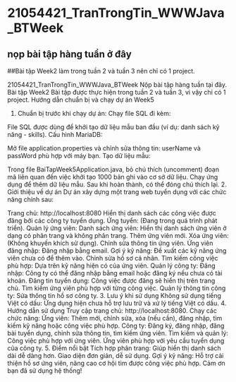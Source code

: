# 21054421_TranTrongTin_WWWJava_BTWeek
## nọp bài tập hàng tuần ở đây

##Bài tập Week2 làm trong tuần 2 và tuần 3 nên chỉ có 1 project.


21054421_TranTrongTin_WWWJava_BTWeek
Nộp bài tập hàng tuần tại đây.
Bài tập Week2
Bài tập được thực hiện trong tuần 2 và tuần 3, vì vậy chỉ có 1 project.
Hướng dẫn chuẩn bị và chạy dự án Week5
1. Chuẩn bị trước khi chạy dự án:
Chạy file SQL đi kèm:

File SQL được dùng để khởi tạo dữ liệu mẫu ban đầu (ví dụ: danh sách kỹ năng - skills).
Cấu hình MariaDB:

Mở file application.properties và chỉnh sửa thông tin:
userName và passWord phù hợp với máy bạn.
Tạo dữ liệu mẫu:

Trong file BaiTapWeek5Application.java, bỏ chú thích (uncomment) đoạn mã liên quan đến việc khởi tạo 1000 bản ghi vào cơ sở dữ liệu.
Chạy ứng dụng để thêm dữ liệu mẫu.
Sau khi hoàn thành, có thể đóng chú thích lại.
2. Giới thiệu về dự án
Dự án xây dựng một trang web tuyển dụng với các chức năng chính sau:

Trang chủ: http://localhost:8080
Hiển thị danh sách các công việc được đăng bởi các công ty tuyển dụng.
Ứng tuyển: (Đang trong quá trình phát triển).
Quản lý ứng viên:
Danh sách ứng viên:
Hiển thị danh sách ứng viên ở dạng có phân trang và không phân trang.
Thêm ứng viên mới.
Xóa ứng viên: (Không khuyến khích sử dụng).
Chỉnh sửa thông tin ứng viên.
Ứng viên đăng nhập:
Đăng nhập bằng email.
Gợi ý kỹ năng: Đề xuất các kỹ năng ứng viên chưa có để thêm vào.
Chỉnh sửa hồ sơ cá nhân.
Tìm kiếm công việc phù hợp: Dựa trên kỹ năng hiện có của ứng viên.
Quản lý công ty:
Đăng nhập:
Công ty có thể đăng nhập bằng email hoặc đăng ký nếu chưa có tài khoản.
Đăng tin tuyển dụng:
Công việc được đăng sẽ hiển thị trên trang chủ.
Tìm kiếm ứng viên phù hợp với từng công việc.
Quản lý thông tin công ty:
Sửa thông tin hồ sơ công ty.
3. Lưu ý khi sử dụng
Không sử dụng tiếng Việt có dấu: Ứng dụng hiện chưa hỗ trợ lưu trữ và xử lý tiếng Việt có dấu.
4. Hướng dẫn sử dụng
Truy cập trang chủ: http://localhost:8080.
Chạy các chức năng:
Ứng viên:
Thêm mới, chỉnh sửa, xóa (nếu cần), đăng nhập, tìm kiếm kỹ năng hoặc công việc phù hợp.
Công ty:
Đăng ký, đăng nhập, đăng bài tuyển dụng, chỉnh sửa thông tin, tìm kiếm ứng viên.
Tìm kiếm và quản lý:
Công việc phù hợp với ứng viên.
Ứng viên phù hợp với yêu cầu tuyển dụng của công ty.
5. Điểm nổi bật
Tích hợp phân trang: Giúp hiển thị danh sách dài dễ dàng hơn.
Giao diện đơn giản, dễ sử dụng.
Gợi ý kỹ năng: Hỗ trợ cải thiện hồ sơ ứng viên, nâng cao cơ hội tìm được công việc phù hợp.
Cảm ơn bạn đã sử dụng hệ thống!
